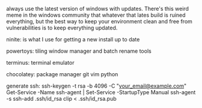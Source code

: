 always use the latest version of windows with updates. There's this weird meme in the windows community that whatever that lates build is ruined everything, but the best way to keep your environment clean and free from vulnerabilities is to keep everything updated.

ninite: is what I use for getting a new install up to date

powertoys: tiling window manager and batch rename tools

terminus: terminal emulator

chocolatey: package manager
  git
  vim
  python

generate ssh:
ssh-keygen -t rsa -b 4096 -C "your_email@example.com"
Get-Service -Name ssh-agent | Set-Service -StartupType Manual
ssh-agent -s
ssh-add .ssh/id_rsa
clip < .ssh/id_rsa.pub
